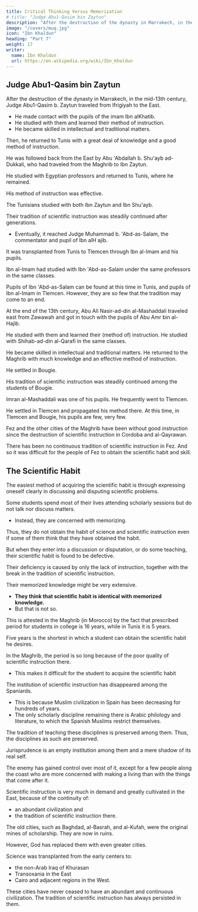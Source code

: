 ```yaml
---
title: Critical Thinking Versus Memorization
# title: "Judge Abu1-Qasim bin Zaytun"
description: "After the destruction of the dynasty in Marrakech, in the mid-13th century, Judge Abu1-Qasim b. Zaytun traveled from Ifrigiyah to the East"
image: "/covers/muq.jpg"
icon: "Ibn Khaldun"
heading: "Part 7"
weight: 17
writer:
  name: Ibn Khaldun
  url: https://en.wikipedia.org/wiki/Ibn_Khaldun
---
```



## Judge Abu1-Qasim bin Zaytun

After the destruction of the dynasty in Marrakech, in the mid-13th century, Judge Abu1-Qasim b. Zaytun traveled from Ifrigiyah to the East.
- He made contact with the pupils of the imam Ibn alKhatib.
- He studied with them and learned their method of instruction.
- He became skilled in intellectual and traditional matters.

Then, he returned to Tunis with a great deal of knowledge and a good method of instruction.

He was followed back from the East by Abu 'Abdallah b. Shu'ayb ad-Dukkali, who had traveled from the Maghrib to Ibn Zaytun. 

He studied with Egyptian professors and returned to Tunis, where he remained.

His method of instruction was effective.

The Tunisians studied with both Ibn Zaytun and Ibn Shu'ayb.

Their tradition of scientific instruction was steadily continued after generations. 
- Eventually, it reached Judge Muhammad b. 'Abd-as-Salam, the commentator and pupil of Ibn alH ajib.

It was transplanted from Tunis to Tlemcen through Ibn al-Imam and his pupils.

Ibn al-Imam had studied with Ibn 'Abd-as-Salam under the same professors in the same classes. 

Pupils of Ibn 'Abd-as-Salam can be found at this time in Tunis, and pupils of Ibn al-Imam in Tlemcen. However, they are so few that the tradition may come to an end.

At the end of the 13th century, Abu Ali Nasir-ad-din al-Mashaddali traveled east from Zawawah and got in touch with the pupils of Abu Amr bin al-Hajib. 

He studied with them and learned their (method of) instruction. He studied with Shihab-ad-din al-Qarafi in the same classes. 

He became skilled in intellectual and traditional matters. He returned to the Maghrib with much knowledge and an effective method of instruction. 

He settled in Bougie.

His tradition of scientific instruction was steadily continued among the students of Bougie. 

Imran al-Mashaddali was one of his pupils. He frequently went to Tlemcen. 

He settled in Tlemcen and propagated his method there. At this time, in Tlemcen and Bougie, his pupils are few, very few.

Fez and the other cities of the Maghrib have been without good instruction since the destruction of scientific instruction in Cordoba and al-Qayrawan.

There has been no continuous tradition of scientific instruction in Fez. And so it was difficult for the people of Fez to obtain the scientific habit and skill.


## The Scientific Habit

The easiest method of acquiring the scientific habit is through expressing oneself clearly in discussing and disputing scientific problems.

Some students spend most of their lives attending scholarly sessions but do not talk nor discuss matters.
- Instead, they are concerned with memorizing.

Thus, they do not obtain the habit of science and scientific instruction even if some of them think that they have obtained the habit.

But when they enter into a discussion or disputation, or do some teaching, their scientific habit is found to be defective. 

Their deficiency is caused by only the lack of instruction, together with the break in the tradition of scientific instruction. 

Their memorized knowledge might be very extensive. 
 <!-- may be more extensive than that of other scholars, because they are so much concerned with memorizing.  -->
- **They think that scientific habit is identical with memorized knowledge.** 
- But that is not so.

This is attested in the Maghrib (in Morocco) by the fact that prescribed period for students in college is 16 years, while in Tunis it is 5 years. 

Five years is the shortest in which a student can obtain the scientific habit he desires.

<!-- , or can realize that he will never be able to obtain it. -->

In the Maghrib, the period is so long because of the poor quality of scientific instruction there.
- This makes it difficult for the student to acquire the scientific habit

The institution of scientific instruction has disappeared among the Spaniards. 
- This is because Muslim civilization in Spain has been decreasing for hundreds of years. 
- The only scholarly discipline remaining there is Arabic philology and literature, to which the Spanish Muslims restrict themselves. 

The tradition of teaching these disciplines is preserved among them. Thus, the disciplines as such are preserved. 

Jurisprudence is an empty institution among them and a mere shadow of its real self. 

<!-- None of the intellectual disciplines remain because the tradition of scientific instruction has ceased to be cultivated in Spain because civilization there has deteriorated. -->

The enemy has gained control over most of it, except for a few people along the coast who are more concerned with making a living than with the things that come after it.

<!-- In the East, the tradition of scientific instruction has not ceased to be cultivated.  -->

Scientific instruction is very much in demand and greatly cultivated in the East, because of the continuity of:
- an abundant civilization and
- the tradition of scientific instruction there. 

The old cities, such as Baghdad, al-Basrah, and al-Kufah, were the original mines of scholarship. They are now in ruins.

However, God has replaced them with even greater cities.

Science was transplanted from the early centers to:
- the non-Arab Iraq of Khurasan
- Transoxania in the East
- Cairo and adjacent regions in the West. 

These cities have never ceased to have an abundant and continuous civilization. The tradition of scientific instruction has always persisted in them. 


